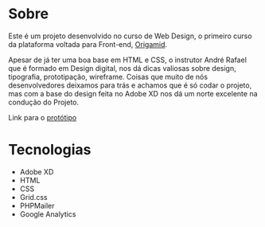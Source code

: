 # Sobre

Este é um projeto desenvolvido no curso de Web Design, o primeiro curso da plataforma voltada para Front-end, [Origamid](https://www.origamid.com/).

Apesar de já ter uma boa base em HTML e CSS, o instrutor André Rafael que é formado em Design digital, nos dá dicas valiosas sobre design, tipografia, prototipação, wireframe.
Coisas que muito de nós desenvolvedores deixamos para trás e achamos que é só codar o projeto, mas com a base do design feita no Adobe XD nos dá um norte excelente na condução do Projeto.

Link para o [protótipo](https://xd.adobe.com/view/b779f51d-825c-4e75-b085-5238177e0397-e22a/?fullscreen)

# Tecnologias

- Adobe XD
- HTML
- CSS
- Grid.css
- PHPMailer
- Google Analytics
